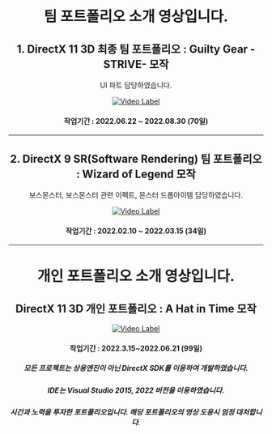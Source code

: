 <div align=center>

# 팀 포트폴리오 소개 영상입니다.

## 1. DirectX 11 3D 최종 팀 포트폴리오 : Guilty Gear -STRIVE- 모작

UI 파트 담당하였습니다.

[![Video Label](http://img.youtube.com/vi/91zLdYEakTs/0.jpg)](https://youtu.be/91zLdYEakTs)

#### 작업기간 : 2022.06.22 ~ 2022.08.30 (70일)
***
## 2. DirectX 9 SR(Software Rendering) 팀 포트폴리오 : Wizard of Legend 모작

보스몬스터, 보스몬스터 관련 이펙트, 몬스터 드롭아이템 담당하였습니다.

[![Video Label](http://img.youtube.com/vi/s6jlf51Kj8c/0.jpg)](https://youtu.be/s6jlf51Kj8c)

#### 작업기간 : 2022.02.10 ~ 2022.03.15 (34일)





***
# 개인 포트폴리오 소개 영상입니다.


## DirectX 11 3D 개인 포트폴리오 : A Hat in Time 모작


[![Video Label](http://img.youtube.com/vi/xKojCG_FhhQ/0.jpg)](https://youtu.be/xKojCG_FhhQ)


#### 작업기간 : 2022.3.15~2022.06.21 (99일)

  
  
  
  
  
  

##### 모든 프로젝트는 상용엔진이 아닌 DirectX SDK를 이용하여 개발하였습니다.
##### IDE는 Visual Studio 2015, 2022 버전을 이용하였습니다.

##### 시간과 노력을 투자한 포트폴리오입니다. 해당 포트폴리오의 영상 도용시 엄정 대처합니다.

</div>
